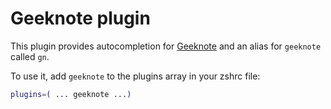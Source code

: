 # Geeknote plugin

This plugin provides autocompletion for [Geeknote](https://github.com/VitaliyRodnenko/geeknote)
and an alias for `geeknote` called `gn`.

To use it, add `geeknote` to the plugins array in your zshrc file:

```zsh
plugins=( ... geeknote ...)
```